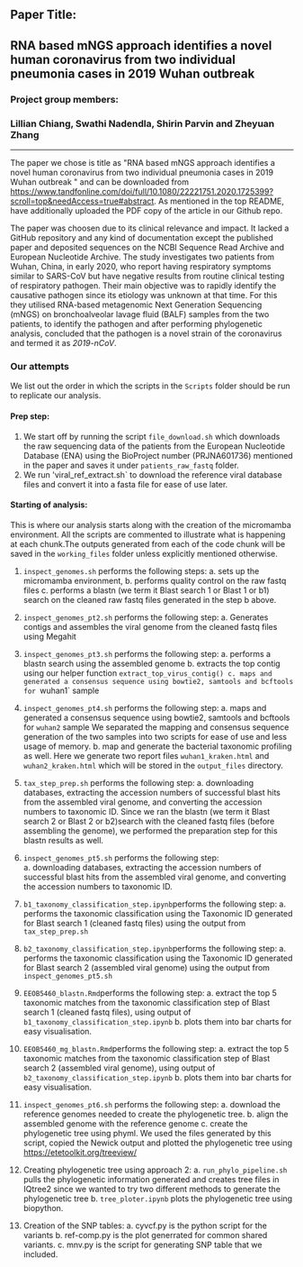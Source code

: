 ## Paper Title:
## RNA based mNGS approach identifies a novel human coronavirus from two individual pneumonia cases in 2019 Wuhan outbreak

### Project group members:
### Lillian Chiang, Swathi Nadendla, Shirin Parvin and Zheyuan Zhang

*************************************************************************************************************************

The paper we chose is title as "RNA based mNGS approach identifies a novel human coronavirus from two individual pneumonia cases in 2019 Wuhan outbreak
" and can be downloaded from https://www.tandfonline.com/doi/full/10.1080/22221751.2020.1725399?scroll=top&needAccess=true#abstract. As mentioned in the top README, have additionally uploaded the PDF copy of the article in our Github repo. 

The paper was choosen due to its clinical relevance and impact. It lacked a GitHub repository and any kind of documentation except the published paper and deposited sequences on the NCBI Sequence Read Archive and European Nucleotide Archive.
The study investigates two patients from Wuhan, China, in early 2020, who report having respiratory symptoms similar to SARS-CoV but have negative results from routine clinical testing of respiratory pathogen. Their main objective was to rapidly identify the causative pathogen since its etiology was unknown at that time. For this they utilised RNA-based metagenomic Next Generation Sequencing (mNGS) on bronchoalveolar lavage fluid (BALF) samples from the two patients, to identify the pathogen and after performing phylogenetic analysis, concluded that the pathogen is a novel strain of the coronavirus and termed it as *2019-nCoV*. 

### Our attempts

We list out the order in which the scripts in the `Scripts` folder should be run to replicate our analysis.

#### Prep step:

1. We start off by running the script `file_download.sh` which downloads the raw sequencing data of the patients from the European Nucleotide Database (ENA) using the BioProject number (PRJNA601736) mentioned in the paper and saves it under `patients_raw_fastq` folder.
2. We run 'viral_ref_extract.sh` to download the reference viral database files and convert it into a fasta file for ease of use later.


#### Starting of analysis:

This is where our analysis starts along with the creation of the micromamba environment. All the scripts are commented to illustrate what is happening at each chunk.The outputs generated from each of the code chunk will be saved in the `working_files` folder unless explicitly mentioned otherwise. 
1. `inspect_genomes.sh` performs the following steps:
  a. sets up the micromamba environment, 
  b. performs quality control on the raw fastq files
  c. performs a blastn (we term it Blast search 1 or Blast 1 or b1) search on the cleaned raw fastq files generated in the step b above.

2. `inspect_genomes_pt2.sh` performs the following step:
  a. Generates contigs and assembles the viral genome from the cleaned fastq files using Megahit
  
3. `inspect_genomes_pt3.sh` performs the following step:
  a. performs a blastn search using the assembled genome
  b. extracts the top contig using our helper function `extract_top_virus_contig()
  c. maps and generated a consensus sequence using bowtie2, samtools and bcftools for `wuhan1` sample

4. `inspect_genomes_pt4.sh` performs the following step:
  a. maps and generated a consensus sequence using bowtie2, samtools and bcftools for `wuhan2` sample
    We separated the mapping and consensus sequence generation of the two samples into two scripts for ease of use and less usage of memory.
  b. map and generate the bacterial taxonomic profiling as well. Here we generate two report files `wuhan1_kraken.html` and `wuhan2_kraken.html` which will be stored in the `output_files` directory.
  
5. `tax_step_prep.sh` performs the following step:
  a. downloading databases, extracting the accession numbers of successful blast hits from the assembled viral genome, and converting the accession numbers to taxonomic ID.
    Since we ran the blastn (we term it Blast search 2 or Blast 2 or b2)search with the cleaned fastq files (before assembling the genome), we performed the preparation step for this blastn results as well.

6. `inspect_genomes_pt5.sh` performs the following step:   
  a. downloading databases, extracting the accession numbers of successful blast hits from the assembled viral genome, and converting the accession numbers to taxonomic ID.

7. `b1_taxonomy_classification_step.ipynb`performs the following step:
  a. performs the taxonomic classification using the Taxonomic ID generated for Blast search 1 (cleaned fastq files) using the output from `tax_step_prep.sh`

8. `b2_taxonomy_classification_step.ipynb`performs the following step:
  a. performs the taxonomic classification using the Taxonomic ID generated for Blast search 2 (assembled viral genome) using the output from `inspect_genomes_pt5.sh`

9. `EEOB5460_blastn.Rmd`performs the following step:
  a. extract the top 5 taxonomic matches from the taxonomic classification step of Blast search 1 (cleaned fastq files), using output of `b1_taxonomy_classification_step.ipynb`
  b. plots them into bar charts for easy visualisation.

10. `EEOB5460_mg_blastn.Rmd`performs the following step:
  a. extract the top 5 taxonomic matches from the taxonomic classification step of Blast search 2 (assembled viral genome), using output of `b2_taxonomy_classification_step.ipynb`
  b. plots them into bar charts for easy visualisation.

11. `inspect_genomes_pt6.sh` performs the following step: 
  a. download the reference genomes needed to create the phylogenetic tree.
  b. align the assembled genome with the reference genome
  c. create the phylogenetic tree using phyml.
  We used the files generated by this script, copied the Newick output and plotted the phylogenetic tree using https://etetoolkit.org/treeview/

12. Creating phylogenetic tree using approach 2:
  a. `run_phylo_pipeline.sh` pulls the phylogenetic information generated and creates tree files in IQtree2 since we wanted to try two different methods to generate the phylogenetic tree
  b. `tree_ploter.ipynb` plots the phylogenetic tree using biopython.
  
13. Creation of the SNP tables:
  a. cyvcf.py is the python script for the variants 
  b. ref-comp.py is the plot generrated for common shared variants. 
  c. mnv.py is the script for generating SNP table that we included.

  
  
  
  
  
  
  